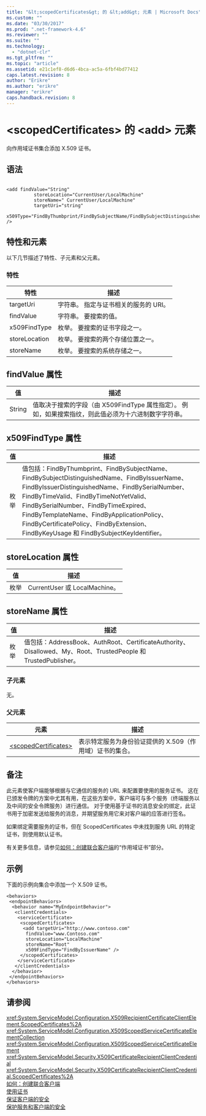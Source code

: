 ```yaml
---
title: "&lt;scopedCertificates&gt; 的 &lt;add&gt; 元素 | Microsoft Docs"
ms.custom: ""
ms.date: "03/30/2017"
ms.prod: ".net-framework-4.6"
ms.reviewer: ""
ms.suite: ""
ms.technology: 
  - "dotnet-clr"
ms.tgt_pltfrm: ""
ms.topic: "article"
ms.assetid: e21c1ef8-d6d6-4bca-ac5a-6fbf4bd77412
caps.latest.revision: 8
author: "Erikre"
ms.author: "erikre"
manager: "erikre"
caps.handback.revision: 8
---
```

# &lt;scopedCertificates&gt; 的 &lt;add&gt; 元素
向作用域证书集合添加 X.509 证书。  
  
## 语法  
  
```  
  
<add findValue="String"  
          storeLocation="CurrentUser/LocalMachine"  
          storeName=" CurrentUser/LocalMachine"  
          targetUri="string"  
         x509Type="FindByThumbprint/FindBySubjectName/FindBySubjectDistinguishedName/FindByIssuerName/FindByIssuerDistinguishedName/FindBySerialNumber/FindByTimeValid/FindByTimeNotYetValid/FindBySerialNumber/FindByTimeExpired/FindByTemplateName/FindByApplicationPolicy/FindByCertificatePolicy/FindByExtension/FindByKeyUsage/FindBySubjectKeyIdentifier"   
/>   
```  
  
## 特性和元素  
 以下几节描述了特性、子元素和父元素。  
  
### 特性  
  
|特性|描述|  
|--------|--------|  
|targetUri|字符串。  指定与证书相关的服务的 URI。|  
|findValue|字符串。  要搜索的值。|  
|x509FindType|枚举。  要搜索的证书字段之一。|  
|storeLocation|枚举。  要搜索的两个存储位置之一。|  
|storeName|枚举。  要搜索的系统存储之一。|  
  
## findValue 属性  
  
|值|描述|  
|-------|--------|  
|String|值取决于搜索的字段（由 X509FindType 属性指定）。  例如，如果搜索指纹，则此值必须为十六进制数字字符串。|  
  
## x509FindType 属性  
  
|值|描述|  
|-------|--------|  
|枚举|值包括：FindByThumbprint、FindBySubjectName、FindBySubjectDistinguishedName、FindByIssuerName、FindByIssuerDistinguishedName、FindBySerialNumber、FindByTimeValid、FindByTimeNotYetValid、FindBySerialNumber、FindByTimeExpired、FindByTemplateName、FindByApplicationPolicy、FindByCertificatePolicy、FindByExtension、FindByKeyUsage 和 FindBySubjectKeyIdentifier。|  
  
## storeLocation 属性  
  
|值|描述|  
|-------|--------|  
|枚举|CurrentUser 或 LocalMachine。|  
  
## storeName 属性  
  
|值|描述|  
|-------|--------|  
|枚举|值包括：AddressBook、AuthRoot、CertificateAuthority、Disallowed、My、Root、TrustedPeople 和 TrustedPublisher。|  
  
### 子元素  
 无。  
  
### 父元素  
  
|元素|描述|  
|--------|--------|  
|[\<scopedCertificates\>](../../../../../docs/framework/configure-apps/file-schema/wcf/scopedcertificates-element.md)|表示特定服务为身份验证提供的 X.509（作用域）证书的集合。|  
  
## 备注  
 此元素使客户端能够根据与它通信的服务的 URL 来配置要使用的服务证书。  这在已颁发令牌的方案中尤其有用，在这些方案中，客户端可与多个服务（终端服务以及中间的安全令牌服务）进行通信。  对于使用基于证书的消息安全的绑定，此证书用于加密发送给服务的消息，并期望服务用它来对客户端的应答进行签名。  
  
 如果绑定需要服务的证书，但在 ScopedCertificates 中未找到服务 URL 的特定证书，则使用默认证书。  
  
 有关更多信息，请参见[如何：创建联合客户端](../../../../../docs/framework/wcf/feature-details/how-to-create-a-federated-client.md)的“作用域证书”部分。  
  
## 示例  
 下面的示例向集合中添加一个 X.509 证书。  
  
```  
<behaviors>  
 <endpointBehaviors>  
  <behavior name="MyEndpointBehavior">  
   <clientCredentials>  
    <serviceCertificate>  
     <scopedCertificates>  
      <add targetUri="http://www.contoso.com"   
       findValue="www.Contoso.com"   
       storeLocation="LocalMachine"  
       storeName="Root"   
       x509FindType="FindByIssuerName" />  
     </scopedCertificates>  
    </serviceCertificate>  
   </clientCredentials>  
  </behavior>  
 </endpointBehaviors>  
</behaviors>  
```  
  
## 请参阅  
 <xref:System.ServiceModel.Configuration.X509RecipientCertificateClientElement.ScopedCertificates%2A>   
 <xref:System.ServiceModel.Configuration.X509ScopedServiceCertificateElementCollection>   
 <xref:System.ServiceModel.Configuration.X509ScopedServiceCertificateElement>   
 <xref:System.ServiceModel.Security.X509CertificateRecipientClientCredential>   
 <xref:System.ServiceModel.Security.X509CertificateRecipientClientCredential.ScopedCertificates%2A>   
 [如何：创建联合客户端](../../../../../docs/framework/wcf/feature-details/how-to-create-a-federated-client.md)   
 [使用证书](../../../../../docs/framework/wcf/feature-details/working-with-certificates.md)   
 [保证客户端的安全](../../../../../docs/framework/wcf/securing-clients.md)   
 [保护服务和客户端的安全](../../../../../docs/framework/wcf/feature-details/securing-services-and-clients.md)